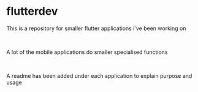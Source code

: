 # flutterdev

This is a repository for smaller flutter applications i've been working on

<br>

A lot of the mobile applications do smaller specialised functions

<br>

A readme has been added under each application to explain purpose and usage
